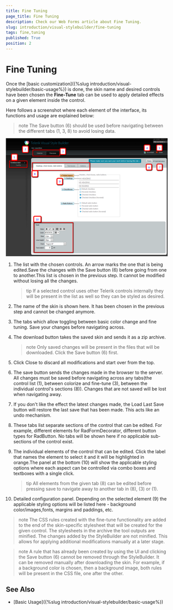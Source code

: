 ```yaml
---
title: Fine Tuning
page_title: Fine Tuning
description: Check our Web Forms article about Fine Tuning.
slug: introduction/visual-stylebuilder/fine-tuning
tags: fine,tuning
published: True
position: 2
---
```


# Fine Tuning



 

Once the [basic customization]({%slug introduction/visual-stylebuilder/basic-usage%}) is done, the skin name and desired controls have been chosen the **Fine-Tune** tab can be used to apply detailed effects on a given element inside the control.

Here follows a screenshot where each element of the interface, its functions and usage are explained below:

>note The Save button (6) should be used before navigating between the different tabs (1, 3, 8) to avoid losing data.

![introduction-stylebuilder-fine-tuning-functionality](images/introduction-stylebuilder-fine-tuning-functionality.png)

1. The list with the chosen controls. An arrow marks the one that is being edited.Save the changes with the Save button (6) before going from one to another.This list is chosen in the previous step. It cannot be modified without losing all the changes.

	>tip If a selected control uses other Telerik controls internally they will be present in the list as well so they can be styled as desired.


1. The name of the skin is shown here. It has been chosen in the previous step and cannot be changed anymore.

1. The tabs which allow toggling between basic color change and fine tuning. Save your changes before navigating across.

1. The download button takes the saved skin and sends it as a zip archive.

	>note Only saved changes will be present in the files that will be downloaded. Click the Save button (6) first.


1. Click Close to discard all modifications and start over from the top.

1. The save button sends the changes made in the browser to the server. All changes must be saved before navigating across any tabs(the control list (1), between colorize and fine-tune (3), between the individual control's sections (8)). Changes that are not saved will be lost when navigating away.

1. If you don't like the effect the latest changes made, the Load Last Save button will restore the last save that has been made. This acts like an undo mechanism.

1. These tabs list separate sections of the control that can be edited. For example, different elements for RadFormDecorator, different button types for RadButton. No tabs will be shown here if no applicable sub-sections of the control exist.

1. The individual elements of the control that can be edited. Click the label that names the element to select it and it will be highlighted in orange.The panel at the bottom (10) will show the applicable styling options where each aspect can be controlled via combo boxes and textboxes with a single click.

	>tip All elements from the given tab (8) can be edited before pressing save to navigate away to another tab in (8), (3) or (1).


1. Detailed configuration panel. Depending on the selected element (9) the applicable styling options will be listed here - background color/images,fonts, margins and paddings, etc.


>note The CSS rules created with the fine-tune functionality are added to the end of the skin-specific stylesheet that will be created for the given control.	The stylesheets in the archive the tool outputs are minified. The changes added by the StyleBuilder are not minified.	This allows for applying additional modifications manually at a later stage.


>note A rule that has already been created by using the UI and clicking the Save button (6) cannot be removed through the StyleBuilder.	It can be removed manually after downloading the skin. For example, if a background color is chosen, then a background image, both rules will	be present in the CSS file, one after the other.


## See Also

 * [Basic Usage]({%slug introduction/visual-stylebuilder/basic-usage%})
